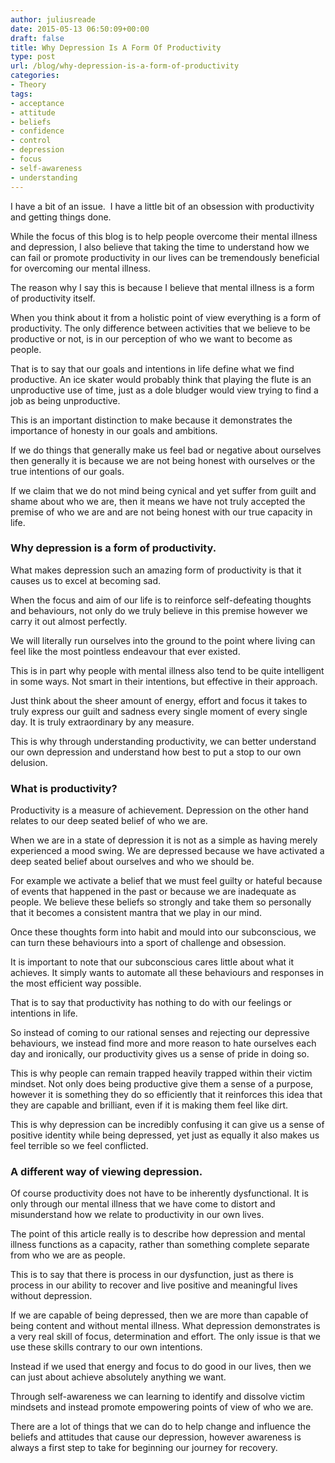 ```yaml
---
author: juliusreade
date: 2015-05-13 06:50:09+00:00
draft: false
title: Why Depression Is A Form Of Productivity
type: post
url: /blog/why-depression-is-a-form-of-productivity
categories:
- Theory
tags:
- acceptance
- attitude
- beliefs
- confidence
- control
- depression
- focus
- self-awareness
- understanding
---
```


I have a bit of an issue.  I have a little bit of an obsession with productivity and getting things done.

While the focus of this blog is to help people overcome their mental illness and depression, I also believe that taking the time to understand how we can fail or promote productivity in our lives can be tremendously beneficial for overcoming our mental illness.

The reason why I say this is because I believe that mental illness is a form of productivity itself.

<!-- more -->

When you think about it from a holistic point of view everything is a form of productivity. The only difference between activities that we believe to be productive or not, is in our perception of who we want to become as people.

That is to say that our goals and intentions in life define what we find productive. An ice skater would probably think that playing the flute is an unproductive use of time, just as a dole bludger would view trying to find a job as being unproductive.

This is an important distinction to make because it demonstrates the importance of honesty in our goals and ambitions.

If we do things that generally make us feel bad or negative about ourselves then generally it is because we are not being honest with ourselves or the true intentions of our goals.

If we claim that we do not mind being cynical and yet suffer from guilt and shame about who we are, then it means we have not truly accepted the premise of who we are and are not being honest with our true capacity in life.


### Why depression is a form of productivity.


What makes depression such an amazing form of productivity is that it causes us to excel at becoming sad.

When the focus and aim of our life is to reinforce self-defeating thoughts and behaviours, not only do we truly believe in this premise however we carry it out almost perfectly.

We will literally run ourselves into the ground to the point where living can feel like the most pointless endeavour that ever existed.

This is in part why people with mental illness also tend to be quite intelligent in some ways. Not smart in their intentions, but effective in their approach.

Just think about the sheer amount of energy, effort and focus it takes to truly express our guilt and sadness every single moment of every single day. It is truly extraordinary by any measure.

This is why through understanding productivity, we can better understand our own depression and understand how best to put a stop to our own delusion.


### What is productivity?


Productivity is a measure of achievement. Depression on the other hand relates to our deep seated belief of who we are.

When we are in a state of depression it is not as a simple as having merely experienced a mood swing. We are depressed because we have activated a deep seated belief about ourselves and who we should be.

For example we activate a belief that we must feel guilty or hateful because of events that happened in the past or because we are inadequate as people. We believe these beliefs so strongly and take them so personally that it becomes a consistent mantra that we play in our mind.

Once these thoughts form into habit and mould into our subconscious, we can turn these behaviours into a sport of challenge and obsession.

It is important to note that our subconscious cares little about what it achieves. It simply wants to automate all these behaviours and responses in the most efficient way possible.

That is to say that productivity has nothing to do with our feelings or intentions in life.

So instead of coming to our rational senses and rejecting our depressive behaviours, we instead find more and more reason to hate ourselves each day and ironically, our productivity gives us a sense of pride in doing so.

This is why people can remain trapped heavily trapped within their victim mindset. Not only does being productive give them a sense of a purpose, however it is something they do so efficiently that it reinforces this idea that they are capable and brilliant, even if it is making them feel like dirt.

This is why depression can be incredibly confusing it can give us a sense of positive identity while being depressed, yet just as equally it also makes us feel terrible so we feel conflicted.


### A different way of viewing depression.


Of course productivity does not have to be inherently dysfunctional. It is only through our mental illness that we have come to distort and misunderstand how we relate to productivity in our own lives.

The point of this article really is to describe how depression and mental illness functions as a capacity, rather than something complete separate from who we are as people.

This is to say that there is process in our dysfunction, just as there is process in our ability to recover and live positive and meaningful lives without depression.

If we are capable of being depressed, then we are more than capable of being content and without mental illness. What depression demonstrates is a very real skill of focus, determination and effort. The only issue is that we use these skills contrary to our own intentions.

Instead if we used that energy and focus to do good in our lives, then we can just about achieve absolutely anything we want.

Through self-awareness we can learning to identify and dissolve victim mindsets and instead promote empowering points of view of who we are.

There are a lot of things that we can do to help change and influence the beliefs and attitudes that cause our depression, however awareness is always a first step to take for beginning our journey for recovery.
